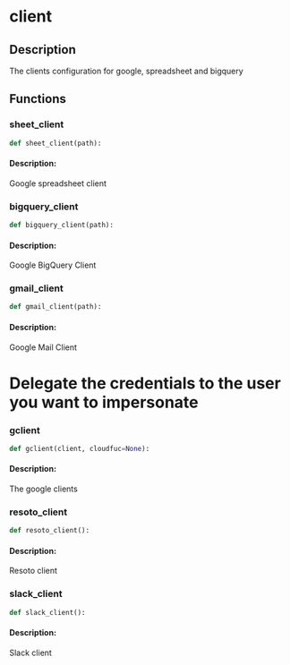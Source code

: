 # client

## Description

The clients configuration for google, spreadsheet and bigquery


## Functions

### sheet_client
```python
def sheet_client(path):
```

#### Description: 
Google spreadsheet client


### bigquery_client
```python
def bigquery_client(path):
```

#### Description: 
Google BigQuery Client


### gmail_client
```python
def gmail_client(path):
```

#### Description: 
Google Mail Client
# Delegate the credentials to the user you want to impersonate


### gclient
```python
def gclient(client, cloudfuc=None):
```

#### Description: 
The google clients


### resoto_client
```python
def resoto_client():
```

#### Description: 
Resoto client


### slack_client
```python
def slack_client():
```

#### Description: 
Slack client


